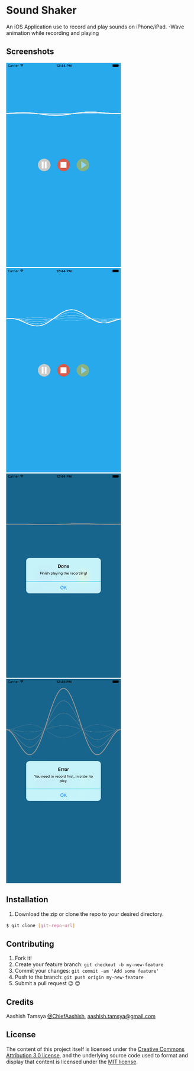 # Sound Shaker

An iOS Application use to record and play sounds on iPhone/iPad. 
-Wave animation while recording and playing

## Screenshots

![Screenshot Home](/Screenshots/1.png?raw=true "Optional Title")
![Screenshot Recording](/Screenshots/2.png?raw=true "Optional Title")
![Screenshot Played](/Screenshots/3.png?raw=true "Optional Title")
![Screenshot Shake](/Screenshots/4.png?raw=true "Optional Title")

## Installation

1. Download the zip or clone the repo to your desired directory.

```sh
$ git clone [git-repo-url] 
```

## Contributing

1. Fork it!
2. Create your feature branch: `git checkout -b my-new-feature`
3. Commit your changes: `git commit -am 'Add some feature'`
4. Push to the branch: `git push origin my-new-feature`
5. Submit a pull request 😉 😊


## Credits

Aashish Tamsya [@ChiefAashish](https://www.twitter.com/chiefaashish),
aashish.tamsya@gmail.com


## License

The content of this project itself is licensed under the [Creative Commons Attribution 3.0 license](https://creativecommons.org/licenses/by/3.0/us/deed.en_US), and the underlying source code used to format and display that content is licensed under the [MIT license](https://opensource.org/licenses/mit-license.php).